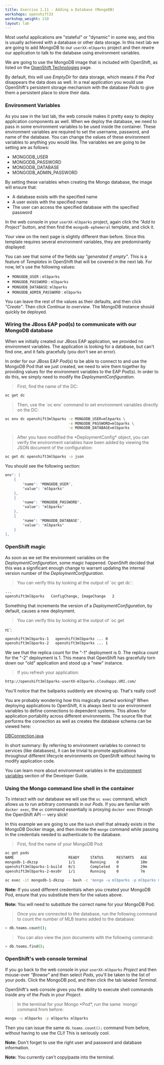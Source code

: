 ```yaml
---
title: Exercise 1.11 - Adding a Database (MongoDB)
workshops: openshift33
workshop_weight: 210
layout: lab
---
```


Most useful applications are "stateful" or "dynamic" in some way, and this is
usually achieved with a database or other data storage. In this next lab we are
going to add MongoDB to our `userXX-mlbparks` project and then rewire our
application to talk to the database using environment variables.

We are going to use the MongoDB image that is included with OpenShift, as listed
on the [OpenShift
Technologies](https://enterprise.openshift.com/features/#technologies) page.

By default, this will use *EmptyDir* for data storage, which means if the *Pod*
disappears the data does as well. In a real application you would use
OpenShift's persistent storage mechanism with the database *Pods* to give them a
persistent place to store their data.


### Environment Variables
As you saw in the last lab, the web console makes it pretty easy to deploy
application components as well. When we deploy the database, we need to pass in
some environment variables to be used inside the container. These environment
variables are required to set the username, password, and name of the database.
You can change the values of these environment variables to anything you would
like.  The variables we are going to be setting are as follows:

- MONGODB_USER
- MONGODB_PASSWORD
- MONGODB_DATABASE
- MONGODB_ADMIN_PASSWORD

By setting these variables when creating the Mongo database, the image will
ensure that:

- A database exists with the specified name
- A user exists with the specified name
- The user can access the specified database with the specified password

In the web console in your `userXX-mlbparks` project, again click the *"Add to
Project"* button, and then find the `mongodb-ephemeral` template, and click it.

Your view on the next page is slightly different than before. Since this
template requires several environment variables, they are predominantly
displayed:

<!-- TODO: image missing
<img title="OpenShift MongoDB Template" src="../images/mongodb-template.png" width="600"/> -->

You can see that some of the fields say *"generated if empty"*. This is a
feature of *Templates* in OpenShift that will be covered in the next lab. For
now, let's use the following values:

* `MONGODB_USER` : `mlbparks`
* `MONGODB_PASSWORD` : `mlbparks`
* `MONGODB_DATABASE`: `mlbparks`
* `MONGODB_ADMIN_PASSWORD` : `mlbparks`

You can leave the rest of the values as their defaults, and then click
*"Create"*. Then click *Continue to overview*. The MongoDB instance should
quickly be deployed.


### Wiring the JBoss EAP pod(s) to communicate with our MongoDB database
When we initially created our JBoss EAP application, we provided no environment
variables. The application is looking for a database, but can't find one, and it
fails gracefully (you don't see an error).

In order for our JBoss EAP *Pod*(s) to be able to connect to and use the MongoDB
Pod that we just created, we need to wire them together by providing values for
the environment variables to the EAP *Pod*(s).  In order to do this, we simply
need to modify the *DeploymentConfiguration*.

<blockquote>First, find the name of the DC:</blockquote>

```bash
oc get dc
```

<blockquote>Then, use the `oc env` command to set environment variables directly on the DC:</blockquote>

```bash
oc env dc openshift3mlbparks -e MONGODB_USER=mlbparks \
                             -e MONGODB_PASSWORD=mlbparks \
                             -e MONGODB_DATABASE=mlbparks
```

<blockquote>After you have modified the *DeploymentConfig* object, you can verify the environment variables have been added by viewing the JSON document of the configuration:</blockquote>

```bash
oc get dc openshift3mlbparks -o json
```

You should see the following section:

```bash
env": [
	{
		"name": "MONGODB_USER",
		"value": "mlbparks"
	},
	{
		"name": "MONGODB_PASSWORD",
		"value": "mlbparks"
	},
	{
		"name": "MONGODB_DATABASE",
		"value": "mlbparks"
	}
],
```


### OpenShift magic
As soon as we set the environment variables on the *DeploymentConfiguration*, some
magic happened. OpenShift decided that this was a significant enough change to
warrant updating the internal version number of the *DeploymentConfiguration*.

<blockquote>You can verify this by looking at the output of `oc get dc`:</blockquote>

```bash
...
openshift3mlbparks   ConfigChange, ImageChange   2
```

Something that increments the version of a *DeploymentConfiguration*, by default,
causes a new deployment.

<blockquote>You can verify this by looking at the output of `oc get </blockquote>
rc`:

```bash
openshift3mlbparks-1   openshift3mlbparks ... 0
openshift3mlbparks-2   openshift3mlbparks ... 1
```

We see that the replica count for the "-1" deployment is 0. The replica count
for the "-2" deployment is 1. This means that OpenShift has gracefully torn down
our "old" application and stood up a "new" instance.

<blockquote>If you refresh your application:</blockquote>

```bash
http://openshift3mlbparks-userXX-mlbparks.cloudapps.URI.com/
```

You'll notice that the ballparks suddenly are showing up. That's really cool!

You are probably wondering how this magically started working?  When deploying
applications to OpenShift, it is always best to use environment variables to
define connections to dependent systems.  This allows for application
portability across different environments.  The source file that performs the
connection as well as creates the database schema can be viewed here:

[DBConnection.java](https://github.com/gshipley/openshift3mlbparks/blob/master/src/main/java/org/openshift/mlbparks/mongo/DBConnection.java)

In short summary: By referring to environment variables to connect to services
(like databases), it can be trivial to promote applications throughout different
lifecycle environments on OpenShift without having to modify application code.

You can learn more about environment variables in the [environment
variables](https://docs.openshift.com/enterprise/3.1/dev_guide/environment_variables.html)
section of the Developer Guide.


### Using the Mongo command line shell in the container

To interact with our database we will use the `oc exec` command, which allows us
to run arbitrary commands in our *Pods*. If you are familiar with `docker exec`,
the `oc` command essentially is proxying `docker exec` through the OpenShift API
-- very slick!

In this example we are going to use the `bash` shell that already
exists in the MongoDB Docker image, and then invoke the `mongo` command while
passing in the credentials needed to authenticate to the database.

<blockquote>First, find the name of your MongoDB Pod:</blockquote>

```bash
oc get pods
NAME                         READY     STATUS      RESTARTS   AGE
mongodb-1-dkzsp              1/1       Running     0          10m
openshift3mlbparks-1-build   0/1       Completed   0          29m
openshift3mlbparks-2-mxs0r   1/1       Running     0          7m
```

```bash
oc exec -it mongodb-1-dkzsp -- bash -c 'mongo -u mlbparks -p mlbparks mlbparks'
```

**Note:** If you used different credentials when you created your MongoDB Pod,
ensure that you substitute them for the values above.

**Note:** You will need to substitute the correct name for your MongoDB Pod.

<blockquote>Once you are connected to the database, run the following command to count the number of MLB teams added to the database:</blockquote>

```bash
> db.teams.count();
```

<blockquote>You can also view the json documents with the following command:</blockquote>

```bash
> db.teams.find();
```


### OpenShift's web console terminal

If you go back to the web console in your `userXX-mlbparks` *Project* and then
mouse-over *"Browse"* and then select *Pods*, you'll be taken to the list of
your pods. Click the MongoDB pod, and then click the tab labeled *Terminal*.

OpenShift's web console gives you the ability to execute shell commands inside
any of the *Pods* in your *Project*.

<blockquote>In the terminal for your Mongo *Pod*, run the same `mongo` command from before:</blockquote>

```bash
mongo -u mlbparks -p mlbparks mlbparks
```

Then you can issue the same `db.teams.count();` command from before, without
having to use the CLI! This is seriously cool.

**Note:** Don't forget to use the right user and password and database
information.

**Note:** You currently can't copy/paste into the terminal.
